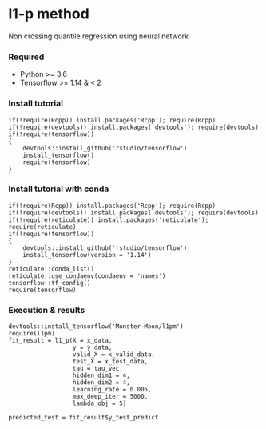 # l1-p method
Non crossing quantile regression using neural network

### Required
- Python >= 3.6
- Tensorflow >= 1.14 & < 2

### Install tutorial
```
if(!require(Rcpp)) install.packages('Rcpp'); require(Rcpp)
if(!require(devtools)) install.packages('devtools'); require(devtools)
if(!require(tensorflow)) 
{
	devtools::install_github('rstudio/tensorflow')
	install_tensorflow()
	require(tensorflow)
}	
```

### Install tutorial with conda
```
if(!require(Rcpp)) install.packages('Rcpp'); require(Rcpp)
if(!require(devtools)) install.packages('devtools'); require(devtools)
if(!require(reticulate)) install.packages('reticulate'); require(reticulate)
if(!require(tensorflow)) 
{
	devtools::install_github('rstudio/tensorflow')
	install_tensorflow(version = '1.14')
}
reticulate::conda_list()
reticulate::use_condaenv(condaenv = 'names')
tensorflow::tf_config()
require(tensorflow)
```

### Execution & results
```
devtools::install_tensorflow('Monster-Moon/l1pm')
require(l1pm)
fit_result = l1_p(X = x_data,
                  y = y_data,
                  valid_X = x_valid_data,
                  test_X = x_test_data,
                  tau = tau_vec,
                  hidden_dim1 = 4,
                  hidden_dim2 = 4,
                  learning_rate = 0.005,
                  max_deep_iter = 5000,
                  lambda_obj = 5)

predicted_test = fit_result$y_test_predict  
```
